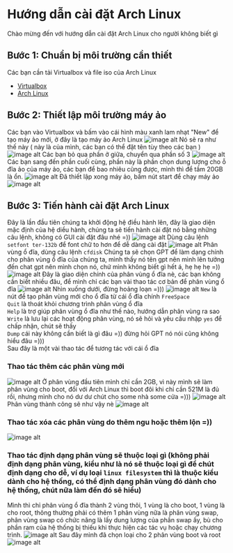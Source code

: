 # Hướng dẫn cài đặt Arch Linux
Chào mừng đến với hướng dẫn cài đặt Arch Linux cho người không biết gì
## Bước 1: Chuẩn bị môi trường cần thiết
Các bạn cần tải Virtualbox và file iso của Arch Linux
- [Virtualbox](https://www.virtualbox.org/)
- [Arch Linux](https://archlinux.org/download/)
## Bước 2: Thiết lập môi trường máy ảo
Các bạn vào Virtualbox và bấm vào cái hình màu xanh lam nhạt "New" để tạo máy ảo mới, ở đây là tạo máy ảo Arch Linux
![image alt](https://github.com/LeThanhMan05082004/HuongDanCaiDatArchLinux/blob/9c9107c5c14e7a5477b5021f8de3791b733fb56d/HinhAnh/Hinh1.png)
Nó sẽ ra như thế này ( này là của mình, các bạn có thể đặt tên tùy theo các bạn )
![image alt](https://github.com/LeThanhMan05082004/HuongDanCaiDatArchLinux/blob/c107be81cf98223b1715a164386a5d6825bc6781/HinhAnh/Hinh2.png)
Các bạn bỏ qua phần ở giữa, chuyển qua phần số 3
![image alt](https://github.com/LeThanhMan05082004/HuongDanCaiDatArchLinux/blob/f432fd7de0dee12329eb66e576e5d0f7d2f03c54/HinhAnh/Hinh3.png)
Các bạn sang đến phần cuối cùng, phần này là phần chọn dung lượng cho ỗ đĩa ảo của máy ảo, các bạn để bao nhiêu cũng được, mình thì để tầm 20GB là ổn.
![image alt](https://github.com/LeThanhMan05082004/HuongDanCaiDatArchLinux/blob/c3059c5ff68557ce0b95e5f0af588eb505250a90/HinhAnh/Hinh4.png)
Đã thiết lập xong máy ảo, bấm nút start để chạy máy ảo
![image alt](https://github.com/LeThanhMan05082004/HuongDanCaiDatArchLinux/blob/e2d4e07426ac9d4206d0015edbe150c1439ca643/HinhAnh/Hinh5.png)
## Bước 3: Tiến hành cài đặt Arch Linux
Đây là lần đầu tiên chúng ta khởi động hệ điều hành lên, đây là giao diện mặc định của hệ diều hành, chúng ta sẽ tiến hành cài đặt nó bằng những câu lệnh, không có GUI cài đặt đâu nhé =))
![image alt](https://github.com/LeThanhMan05082004/HuongDanCaiDatArchLinux/blob/99b75db8dd842ce59d029731bd0c1de8d37e6903/HinhAnh/Hinh6.png)
Dùng câu lệnh `setfont ter-132b` để font chữ to hơn để dễ dàng cài đặt
![image alt](https://github.com/LeThanhMan05082004/HuongDanCaiDatArchLinux/blob/e6268b12fb9cb23e3313e1a23c6e82ccb7ef4452/HinhAnh/Hinh7.png)
Phân vùng ổ đĩa, dùng câu lệnh `cfdisk` Chúng ta sẽ chọn GPT để làm dạng chính cho phân vùng ổ đĩa của chúng ta, mình thấy nó tên gpt nên mình lên tưởng đến chat gpt nên mình chọn nó, chứ mình không biết gì hết á, hẹ hẹ hẹ =))
![image alt](https://github.com/LeThanhMan05082004/HuongDanCaiDatArchLinux/blob/f9110729f46b5e4a8b9ca0521db5cafb1fc6f9b9/HinhAnh/Hinh8.png)
Đây là giao diện chính của phân vùng ổ đĩa nè, các bạn không cần biết nhiều đâu, để mình chỉ các bạn vài thao tác cơ bản để phân vùng ổ đĩa
![image alt](https://github.com/LeThanhMan05082004/HuongDanCaiDatArchLinux/blob/bc5ed874036615da8ed59cc80c769886a3c15fb5/HinhAnh/Hinh9.png)
Nhìn xuống dưới, đừng hoảng loạn =)))
![image alt](https://github.com/LeThanhMan05082004/HuongDanCaiDatArchLinux/blob/6bf611caaabd915c99866d892a12f81aca1abfd4/HinhAnh/Hinh10.png)
`New` là nút để tạo phân vùng mới cho ổ đĩa từ cái ổ đĩa chính `FreeSpace`  
`Quit` là thoát khỏi chương trình phân vùng ổ đĩa  
`Help` là trợ giúp phân vùng ổ đĩa như thế nào, hướng dẫn phân vùng ra sao  
`Write` là lưu lại các hoạt động phân vùng, nó sẽ hỏi và yêu cầu nhập `yes` để chấp nhận, chút sẽ thấy  
`Dump` cái này không cần biết là gì đâu =)) đừng hỏi GPT nó nói cũng không hiểu đâu =)))  
Sau đây là một vài thao tác để tương tác với cái ổ đĩa  
### Thao tác thêm các phân vùng mới  
![image alt](https://github.com/LeThanhMan05082004/HuongDanCaiDatArchLinux/blob/26706b60f6c8c37abc9eb87d460088452634db28/HinhAnh/Hinh11.png)
Ở phân vùng đầu tiên mình chỉ cần 2GB, vì này mình sẽ làm phân vùng cho boot, đổi với Arch Linux thì boot đôi khi chỉ cần 521M là đủ rồi, nhưng mình cho nó dư dư chút cho some nhà some cửa =)))
![image alt](https://github.com/LeThanhMan05082004/HuongDanCaiDatArchLinux/blob/bff006542b029110dea5d07018f8d1c6554f8b04/HinhAnh/Hinh12.png)
Phân vùng thành công sẽ như vậy nè
![image alt](https://github.com/LeThanhMan05082004/HuongDanCaiDatArchLinux/blob/fc44218c2c513e0f8d39c33388b65d17e4b07381/HinhAnh/Hinh13.png)
### Thao tác xóa các phân vùng do thêm ngu hoặc thêm lộn =))  
![image alt](https://github.com/LeThanhMan05082004/HuongDanCaiDatArchLinux/blob/0e7a00c95f88db41b4228f95ffdfa988d4f5eb9a/HinhAnh/Hinh14.png)
### Thao tác định dạng phân vùng sẽ thuộc loại gì (không phải định dạng phân vùng, kiểu như là nó sẽ thuộc loại gì để chút định dạng cho dễ, ví dụ loại `linux filesystem` thì là thuộc kiểu dành cho hệ thống, có thể định dạng phân vùng đó dành cho hệ thống, chút nữa làm đến đó sẽ hiểu)  
Mình thì chỉ phân vùng ổ đĩa thành 2 vùng thôi, 1 vùng là cho boot, 1 vùng là cho root, thông thường phải có thêm 1 phân vùng nữa là phân vùng swap, phân vùng swap có chức năng là lấy dung lượng của phần swap ấy, bù cho phần ram của hệ thống bị thiếu khi thực hiện các tác vụ hoặc chạy chương trình.
![image alt](https://github.com/LeThanhMan05082004/HuongDanCaiDatArchLinux/blob/b6e3da33465dd13dea632416c8976897b24c0cbb/HinhAnh/Hinh15.png)
Sau đây mình đã chọn loại cho 2 phân vùng boot và root
![image alt](https://github.com/LeThanhMan05082004/HuongDanCaiDatArchLinux/blob/e5a76d475bfe13bdfbf587514d136780f9d34689/HinhAnh/Hinh16.png)
